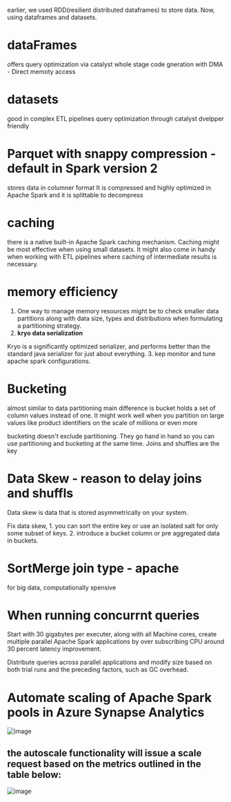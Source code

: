 earlier, we used RDD(resilient distributed dataframes) to store data.
Now, using dataframes and datasets.

# dataFrames

offers query optimization via catalyst
whole stage code gneration with DMA - Direct memoty access

# datasets

good in complex ETL pipelines
query optimization through catalyst
dvelpper friendly

# Parquet with snappy compression -  default in Spark version 2

stores data in columner format
It is compressed and highly optimized in Apache Spark and it is splittable to decompress

# caching

there is a native built-in Apache Spark caching mechanism.
Caching might be most effective when using small datasets. 
It might also come in handy when working with ETL pipelines where caching of intermediate results is necessary.

# memory efficiency

1. One way to manage memory resources might be to check smaller data partitions along with data size, types and 
   distributions when formulating a partitioning strategy.
2. **kryo data serialization** 

Kryo is a significantly optimized serializer, and performs better than the standard java serializer for just about 
everything. 
3. kep monitor and tune apache spark configurations.

# Bucketing 

almost similar to data partitioning
main difference is bucket holds a set of column values instead of one.
It might work well when you partition on large values like product identifiers on the scale of millions or even more

bucketing doesn't exclude partitioning. They go hand in hand so you can use partitioning and bucketing at the same time.
Joins and shuffles are the key

# Data Skew - reason to delay joins and shuffls

Data skew is data that is stored asymmetrically on your system.

Fix data skew, 
      1. you can sort the entire key or use an isolated salt for only some subset of keys.
      2. introduce a bucket column or pre aggregated data in buckets.

# SortMerge join type - apache

for big data, computationally xpensive

# When running concurrnt queries

Start with 30 gigabytes per executer, along with all Machine cores, create multiple parallel Apache Spark applications by 
over subscribing CPU around 30 percent latency improvement.

Distribute queries across parallel applications and modify size based on both trial runs and the preceding factors, 
such as GC overhead.

# Automate scaling of Apache Spark pools in Azure Synapse Analytics

![image](https://github.com/user-attachments/assets/4c40f012-3db7-4796-a041-0b42cf95ad50)

## the autoscale functionality will issue a scale request based on the metrics outlined in the table below:

![image](https://github.com/user-attachments/assets/bc9b8ef1-d2ec-4dc0-b225-9ee043eaa997)













